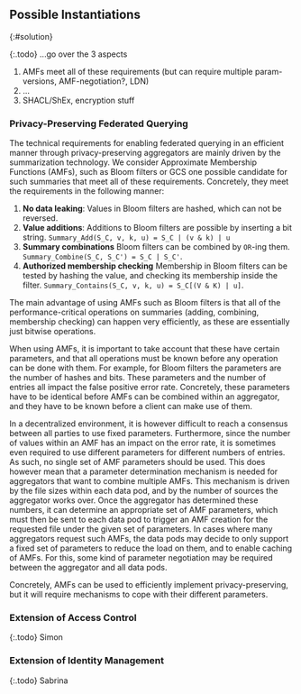 ## Possible Instantiations
{:#solution}

{:.todo}
...go over the 3 aspects

1. AMFs meet all of these requirements (but can require multiple param-versions, AMF-negotiation?, LDN)
2. ...
3. SHACL/ShEx, encryption stuff

### Privacy-Preserving Federated Querying

The technical requirements for enabling federated querying in an efficient manner through privacy-preserving aggregators
are mainly driven by the summarization technology.
We consider Approximate Membership Functions (AMFs), such as Bloom filters or GCS
one possible candidate for such summaries that meet all of these requirements.
Concretely, they meet the requirements in the following manner:

1. **No data leaking**:
    Values in Bloom filters are hashed, which can not be reversed.
2. **Value additions**:
    Additions to Bloom filters are possible by inserting a bit string.
    `Summary_Add(S_C, v, k, u) = S_C | (v & k) | u`
3. **Summary combinations**
    Bloom filters can be combined by `OR`-ing them.
    `Summary_Combine(S_C, S_C') = S_C | S_C'`.
4. **Authorized membership checking**
    Membership in Bloom filters can be tested by hashing the value,
    and checking its membership inside the filter.
    `Summary_Contains(S_C, v, k, u) = S_C[(V & K) | u]`.

The main advantage of using AMFs such as Bloom filters
is that all of the performance-critical operations on summaries
(adding, combining, membership checking)
can happen very efficiently, as these are essentially just bitwise operations.

When using AMFs, it is important to take account that these have certain parameters,
and that all operations must be known before any operation can be done with them.
For example, for Bloom filters the parameters are the number of hashes and bits.
These parameters and the number of entries all impact the false positive error rate.
Concretely, these parameters have to be identical before AMFs can be combined within an aggregator,
and they have to be known before a client can make use of them.

In a decentralized environment, it is however difficult to reach a consensus between all parties to use fixed parameters.
Furthermore, since the number of values within an AMF has an impact on the error rate,
it is sometimes even required to use different parameters for different numbers of entries.
As such, no single set of AMF parameters should be used.
This does however mean that a parameter determination mechanism is needed for aggregators
that want to combine multiple AMFs.
This mechanism is driven by the file sizes within each data pod,
and by the number of sources the aggregator works over.
Once the aggregator has determined these numbers,
it can determine an appropriate set of AMF parameters,
which must then be sent to each data pod to trigger an AMF creation for the requested file under the given set of parameters.
In cases where many aggregators request such AMFs,
the data pods may decide to only support a fixed set of parameters to reduce the load on them, and to enable caching of AMFs.
For this, some kind of parameter negotiation may be required between the aggregator and all data pods.

Concretely, AMFs can be used to efficiently implement privacy-preserving,
but it will require mechanisms to cope with their different parameters.

### Extension of Access Control

{:.todo}
Simon

### Extension of Identity Management

{:.todo}
Sabrina